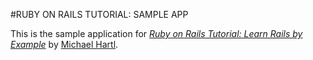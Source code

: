#RUBY ON RAILS TUTORIAL: SAMPLE APP

This is the sample application for
[*Ruby on Rails Tutorial: Learn Rails by Example*](http://railstutorial.org/)
by [Michael Hartl](http://michaelhartl.com/).
